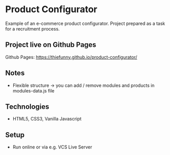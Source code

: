 # Product Configurator
Example of an e-commerce product configurator. 
Project prepared as a task for a recruitment process.

## Project live on Github Pages
Github Pages: https://thiefunny.github.io/product-configurator/ 

## Notes
* Flexible structure -> you can add / remove modules and products in modules-data.js file

## Technologies
* HTML5, CSS3, Vanilla Javascript

## Setup
* Run online or via e.g. VCS Live Server